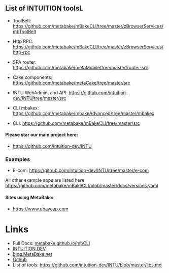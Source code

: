 
## List of INTUITION toolsL

- ToolBelt: https://github.com/metabake/mBakeCLI/tree/master/zBrowserServices/mbToolBelt
- Http RPC: https://github.com/metabake/mBakeCLI/tree/master/zBrowserServices/http-rpc
- SPA router: https://github.com/metabake/metaMobile/tree/master/router-src
- Cake components: https://github.com/metabake/metaCake/tree/master/src

- INTU WebAdmin, and API: https://github.com/intuition-dev/INTU/tree/master/src
- CLI mbakex: https://github.com/metabake/mbakeAdvanced/tree/master/mbakex
- CLI: https://github.com/metabake/mBakeCLI/tree/master/src


#### Please star our main project here:
- https://github.com/intuition-dev/INTU


### Examples

- E-com: https://github.com/intuition-dev/INTU/tree/master/e-com

All other example apps are listed here: https://github.com/metabake/mBakeCLI/blob/master/docs/versions.yaml

#### Sites using MetaBake:
- https://www.ubaycap.com


# Links
- Full Docs: [metabake.github.io/mbCLI](http://metabake.github.io/mbCLI)
- [INTUITION.DEV](https://www.INTUITION.DEV)
- [blog.MetaBake.net](http://blog.MetaBake.net)
- [Github](http://git.INTUITION.DEV)
- List of tools: https://github.com/intuition-dev/INTU/blob/master/libs.md



